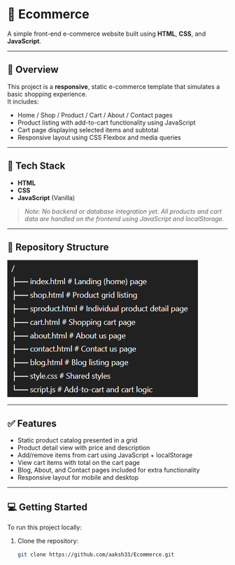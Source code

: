 # 🛒 Ecommerce

A simple front-end e-commerce website built using **HTML**, **CSS**, and **JavaScript**.

---

## 🚀 Overview

This project is a **responsive**, static e-commerce template that simulates a basic shopping experience.  
It includes:

- Home / Shop / Product / Cart / About / Contact pages  
- Product listing with add-to-cart functionality using JavaScript  
- Cart page displaying selected items and subtotal  
- Responsive layout using CSS Flexbox and media queries

---

## 📂 Tech Stack

- **HTML**
- **CSS**
- **JavaScript** (Vanilla)

> _Note: No backend or database integration yet. All products and cart data are handled on the frontend using JavaScript and localStorage._

---

## 📁 Repository Structure

![Image alt](https://github.com/aaksh33/Ecommerce/blob/main/Folder_Structure.png)

---

## ✅ Features

- Static product catalog presented in a grid  
- Product detail view with price and description  
- Add/remove items from cart using JavaScript + localStorage  
- View cart items with total on the cart page  
- Blog, About, and Contact pages included for extra functionality  
- Responsive layout for mobile and desktop

---

## 💻 Getting Started

To run this project locally:

1. Clone the repository:
   ```bash
   git clone https://github.com/aaksh33/Ecommerce.git

